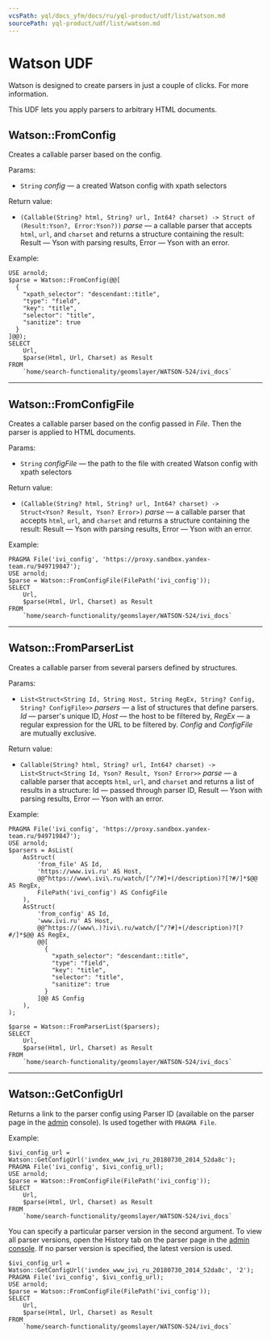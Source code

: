 ```yaml
---
vcsPath: yql/docs_yfm/docs/ru/yql-product/udf/list/watson.md
sourcePath: yql-product/udf/list/watson.md
---
```

# Watson UDF

Watson is designed to create parsers in just a couple of clicks. For more information.

This UDF lets you apply parsers to arbitrary HTML documents.

## Watson::FromConfig

Creates a callable parser based on the config.

Params:
* `String` *config* &mdash; a created Watson config with xpath selectors

Return value:
* `(Callable(String? html, String? url, Int64? charset) -> Struct of (Result:Yson?, Error:Yson?))` *parse* &mdash; a callable parser that accepts `html`, `url`, and `charset` and returns a structure containing the result: Result &mdash; Yson with parsing results, Error &mdash; Yson with an error.

Example:

```yql
USE arnold;
$parse = Watson::FromConfig(@@[
  {
    "xpath_selector": "descendant::title",
    "type": "field",
    "key": "title",
    "selector": "title",
    "sanitize": true
  }
]@@);
SELECT
    Url,
    $parse(Html, Url, Charset) as Result
FROM
    `home/search-functionality/geomslayer/WATSON-524/ivi_docs`
```
<!--[Operation](https://cluster-name.yql/Operations/XNq9ZJ9LnlvXLdwlPwmuf0HSxNsc0MauoXV3QISshCw=)-->

---

## Watson::FromConfigFile

Creates a callable parser based on the config passed in *File*. Then the parser is applied to HTML documents.

Params:
* `String` *configFile* &mdash; the path to the file with created Watson config with xpath selectors

Return value:
* `(Callable(String? html, String? url, Int64? charset) -> Struct<Yson? Result, Yson? Error>)` *parse* &mdash; a callable parser that accepts `html`, `url`, and `charset` and returns a structure containing the result: Result &mdash; Yson with parsing results, Error &mdash; Yson with an error.

Example:

```yql
PRAGMA File('ivi_config', 'https://proxy.sandbox.yandex-team.ru/949719847');
USE arnold;
$parse = Watson::FromConfigFile(FilePath('ivi_config'));
SELECT
    Url,
    $parse(Html, Url, Charset) as Result
FROM
    `home/search-functionality/geomslayer/WATSON-524/ivi_docs`
```
<!--[Operation](https://cluster-name.yql/Operations/XNq9s2im9QR8noPAVyuKamJVol8NriNH5P2OnAi3oxY=)-->

---

## Watson::FromParserList

Creates a callable parser from several parsers defined by structures.

Params:
* `List<Struct<String Id, String Host, String RegEx, String? Config, String? ConfigFile>>` *parsers* &mdash; a list of structures that define parsers.
   *Id* &mdash; parser's unique ID, *Host* &mdash; the host to be filtered by, *RegEx* &mdash; a regular expression for the URL to be filtered by.
   *Config* and *ConfigFile* are mutually exclusive.

Return value:
* `Callable(String? html, String? url, Int64? charset) -> List<Struct<String Id, Yson? Result, Yson? Error>>` *parse* &mdash; a callable parser that accepts `html`, `url`, and `charset` and returns a list of results in a structure: Id &mdash; passed through parser ID, Result &mdash; Yson with parsing results, Error &mdash; Yson with an error.

Example:

```yql
PRAGMA File('ivi_config', 'https://proxy.sandbox.yandex-team.ru/949719847');
USE arnold;
$parsers = AsList(
    AsStruct(
        'from_file' AS Id,
        'https://www.ivi.ru' AS Host,
        @@^https://www\.ivi\.ru/watch/[^/?#]+(/description)?[?#/]*$@@ AS RegEx,
        FilePath('ivi_config') AS ConfigFile
    ),
    AsStruct(
        'from_config' AS Id,
        'www.ivi.ru' AS Host,
        @@^https://(www\.)?ivi\.ru/watch/[^/?#]+(/description)?[?#/]*$@@ AS RegEx,
        @@[
          {
            "xpath_selector": "descendant::title",
            "type": "field",
            "key": "title",
            "selector": "title",
            "sanitize": true
          }
        ]@@ AS Config
    ),
);

$parse = Watson::FromParserList($parsers);
SELECT
    Url,
    $parse(Html, Url, Charset) as Result
FROM
    `home/search-functionality/geomslayer/WATSON-524/ivi_docs`
```
<!--[Operation](https://cluster-name.yql/Operations/XNq-a2Hljiffg8kx6dGjpiAr4gv33XrI-nTeZTHcnl0=)-->

---

## Watson::GetConfigUrl

Returns a link to the parser config using Parser ID (available on the parser page in the [admin](https://watson.yandex-team.ru) console). Is used together with `PRAGMA File`.

Example:

```yql
$ivi_config_url = Watson::GetConfigUrl('ivndex_www_ivi_ru_20180730_2014_52da8c');
PRAGMA File('ivi_config', $ivi_config_url);
USE arnold;
$parse = Watson::FromConfigFile(FilePath('ivi_config'));
SELECT
    Url,
    $parse(Html, Url, Charset) as Result
FROM
    `home/search-functionality/geomslayer/WATSON-524/ivi_docs`
```

You can specify a particular parser version in the second argument. To view all parser versions, open the History tab on the parser page in the [admin console](https://watson.yandex-team.ru).
If no parser version is specified, the latest version is used.

```yql
$ivi_config_url = Watson::GetConfigUrl('ivndex_www_ivi_ru_20180730_2014_52da8c', '2');
PRAGMA File('ivi_config', $ivi_config_url);
USE arnold;
$parse = Watson::FromConfigFile(FilePath('ivi_config'));
SELECT
    Url,
    $parse(Html, Url, Charset) as Result
FROM
    `home/search-functionality/geomslayer/WATSON-524/ivi_docs`
```
